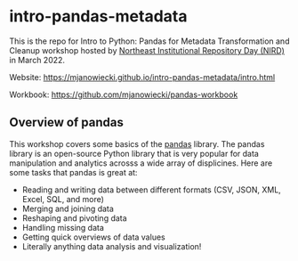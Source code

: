 # intro-pandas-metadata

This is the repo for Intro to Python: Pandas for Metadata Transformation and Cleanup workshop hosted by [Northeast Institutional Repository Day (NIRD)](https://escholarship.umassmed.edu/neirug/) in March 2022.

Website: https://mjanowiecki.github.io/intro-pandas-metadata/intro.html

Workbook: https://github.com/mjanowiecki/pandas-workbook

## Overview of pandas

This workshop covers some basics of the [pandas](https://pandas.pydata.org/) library. The pandas library is an open-source Python library that is very popular for data manipulation and analytics acrosss a wide array of displicines. Here are some tasks that pandas is great at:

- Reading and writing data between different formats (CSV, JSON, XML, Excel, SQL, and more)
- Merging and joining data
- Reshaping and pivoting data
- Handling missing data
- Getting quick overviews of data values
- Literally anything data analysis and visualization!
